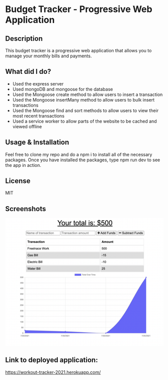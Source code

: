# Budget Tracker - Progressive Web Application

## Description

This budget tracker is a progressive web application that allows you to manage your monthly bills and payments.

## What did I do?

- Used the express server
- Used mongoDB and mongoose for the database
- Used the Mongoose create method to allow users to insert a transaction
- Used the Mongoose insertMany method to allow users to bulk insert transactions
- Used the Mongoose find and sort methods to allow users to view their most recent transactions
- Used a service worker to allow parts of the website to be cached and viewed offline

## Usage & Installation

Feel free to clone my repo and do a npm i to install all of the necessary packages. Once you have installed the packages, type npm run dev to see the app in action.

## License

MIT

## Screenshots

![Screenshot showcasing budget tracker](public/assets/screenshots/budget-tracker-pwa.png)

## Link to deployed application:

https://workout-tracker-2021.herokuapp.com/
